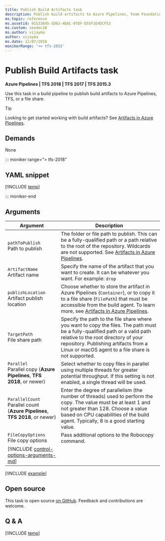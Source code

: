 ```yaml
---
title: Publish Build Artifacts task
description: Publish build artifacts to Azure Pipelines, Team Foundation Server (TFS), or to a file share
ms.topic: reference
ms.assetid: 01533845-5D63-4DAC-97DF-D55F1E4DCF53
ms.custom: seodec18
ms.author: vijayma
author: vijayma
ms.date: 12/07/2018
monikerRange: '>= tfs-2015'
---
```


# Publish Build Artifacts task

**Azure Pipelines | TFS 2018 | TFS 2017 | TFS 2015.3**

Use this task in a build pipeline to publish build artifacts to Azure Pipelines, TFS, or a file share.

> [!TIP]
> Looking to get started working with build artifacts? See [Artifacts in Azure Pipelines](../../artifacts/build-artifacts.md).

## Demands

None

::: moniker range="> tfs-2018"

## YAML snippet

[!INCLUDE [temp](../includes/yaml/PublishBuildArtifactsV1.md)]

::: moniker-end

## Arguments

| Argument                                                                               | Description                                                                                                                                                                                                                                                        |
| -------------------------------------------------------------------------------------- | ------------------------------------------------------------------------------------------------------------------------------------------------------------------------------------------------------------------------------------------------------------------ |
| `pathToPublish`<br/>Path to publish                                                    | The folder or file path to publish. This can be a fully-qualified path or a path relative to the root of the repository. Wildcards are not supported. See [Artifacts in Azure Pipelines](../../build/artifacts.md).                                                |
| `ArtifactName`<br/>Artifact name                                                       | Specify the name of the artifact that you want to create. It can be whatever you want. For example: `drop`                                                                                                                                                         |
| `publishLocation`<br/>Artifact publish location                                        | Choose whether to store the artifact in Azure Pipelines (`Container`), or to copy it to a file share (`FilePath`) that must be accessible from the build agent. To learn more, see [Artifacts in Azure Pipelines](../../artifacts/build-artifacts.md).             |
| `TargetPath`<br/>File share path                                                       | Specify the path to the file share where you want to copy the files. The path must be a fully-qualified path or a valid path relative to the root directory of your repository. Publishing artifacts from a Linux or macOS agent to a file share is not supported. |
| `Parallel`<br/>Parallel copy (**Azure Pipelines**, **TFS 2018**, or newer)             | Select whether to copy files in parallel using multiple threads for greater potential throughput. If this setting is not enabled, a single thread will be used.                                                                                                    |
| `ParallelCount`<br/>Parallel count (**Azure Pipelines**, **TFS 2018**, or newer)       | Enter the degree of parallelism (the number of threads) used to perform the copy. The value must be at least 1 and not greater than 128. Choose a value based on CPU capabilities of the build agent. Typically, 8 is a good starting value.                       |
| `FileCopyOptions`<br/>File copy options                                                | Pass additional options to the Robocopy command.                                                                                                                                                                                                                   |
| [!INCLUDE [control-options-arguments-md](../includes/control-options-arguments-md.md)] |                                                                                                                                                                                                                                                                    |

[!INCLUDE [example](../includes/copyfiles-publishbuildartifacts-usage.md)]

## Open source

This task is open source [on GitHub](https://github.com/Microsoft/azure-pipelines-tasks). Feedback and contributions are welcome.

## Q & A

<!-- BEGINSECTION class="md-qanda" -->

[!INCLUDE [temp](../includes/build-step-common-qa.md)]

<!-- ENDSECTION -->
